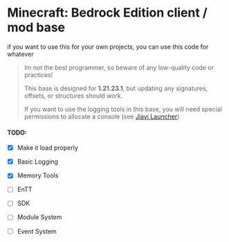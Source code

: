 # Minecraft: Bedrock Edition client / mod base

if you want to use this for your own projects, you can use this code for whatever


> Im not the best programmer, so beware of any low-quality code or practices!
> 
> This base is designed for **1.21.23.1**, but updating any signatures, offsets, or structures should work.
> 
> If you want to use the logging tools in this base, you will need special permissions to allocate a console (see [Jiayi Launcher](https://github.com/JiayiSoftware/JiayiLauncher))

#### TODO:

- [x] Make it load properly

- [x] Basic Logging
      
- [x] Memory Tools

- [ ] EnTT

- [ ] SDK

- [ ] Module System

- [ ] Event System
